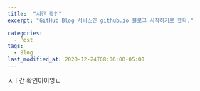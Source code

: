```yaml
---
title:  "시간 확인"
excerpt: "GitHub Blog 서비스인 github.io 블로그 시작하기로 했다."

categories:
  - Post
tags:
  - Blog
last_modified_at: 2020-12-24T08:06:00-05:00
---
```

ㅅㅣ간 확인이이잉ㄴ
